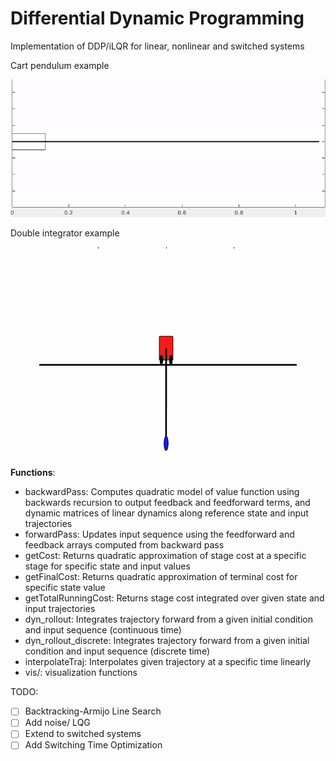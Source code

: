 # Differential Dynamic Programming
Implementation of DDP/iLQR for linear, nonlinear and switched systems



Cart pendulum example
<p style="text-align:center;"><img src="https://github.com/scharalambous3/ddp_switched_systems/blob/main/doubleint.gif" alt="Logo"></p>

Double integrator example
<p style="text-align:center;"><img src="https://github.com/scharalambous3/ddp_switched_systems/blob/main/cartpend.gif" alt="Logo"></p>

**Functions**:
- backwardPass: Computes quadratic model of value function using backwards recursion to output feedback and feedforward terms, and dynamic matrices of linear dynamics along reference state and input trajectories
- forwardPass: Updates input sequence using the feedforward and feedback arrays computed from backward pass
- getCost: Returns quadratic approximation of stage cost at a specific stage for specific state and input values
- getFinalCost: Returns quadratic approximation of terminal cost for specific state value
- getTotalRunningCost: Returns stage cost integrated over given state and input trajectories
- dyn_rollout: Integrates trajectory forward from a given initial condition and input sequence (continuous time)
- dyn_rollout_discrete: Integrates trajectory forward from a given initial condition and input sequence (discrete time)
- interpolateTraj: Interpolates given trajectory at a specific time linearly
- vis/: visualization functions

TODO:
- [ ] Backtracking-Armijo Line Search
- [ ] Add noise/ LQG
- [ ] Extend to switched systems
- [ ] Add Switching Time Optimization
